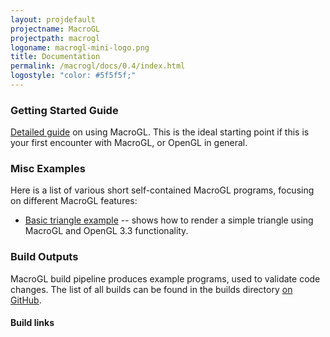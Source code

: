 ```yaml
---
layout: projdefault
projectname: MacroGL
projectpath: macrogl
logoname: macrogl-mini-logo.png
title: Documentation
permalink: /macrogl/docs/0.4/index.html
logostyle: "color: #5f5f5f;"
---
```




### Getting Started Guide

[Detailed guide](/macrogl/docs/0.4/getting-started/index.html)
on using MacroGL.
This is the ideal starting point if this is your first encounter with MacroGL,
or OpenGL in general.


### Misc Examples

Here is a list of various short self-contained MacroGL programs,
focusing on different MacroGL features:

- [Basic triangle example](/macrogl/docs/0.4/triangle) -- shows how to render a simple
  triangle using MacroGL and OpenGL 3.3 functionality.


### Build Outputs

MacroGL build pipeline produces example programs, used to validate code changes.
The list of all builds can be found in the builds directory
[on GitHub](https://github.com/storm-enroute/builds/tree/gh-pages/macrogl).

#### Build links

<ul id="build-list">
</ul>
<script>
function getKeys(obj) {
    var r = []
    for (var k in obj) {
        if (!obj.hasOwnProperty(k)) 
            continue
        r.push(k)
    }
    return r
}
$.get(
  "https://api.github.com/repos/storm-enroute/builds/contents/macrogl?ref=gh-pages",
  function(data) {
    var buildList = $("#build-list");
    alert(getKeys(data[0]));
    var buildDirs = JSON.parse(data.content);
    for (var i = 0; i < buildDirs.length; i++) {
      var dir = buildDirs[i]["name"];
      buildList.append("<li><a href='http://storm-enroute.com/builds/macrogl/" +
        dir + "/index-fastopt.html'></a></li>");
    }
  }
)
</script>
